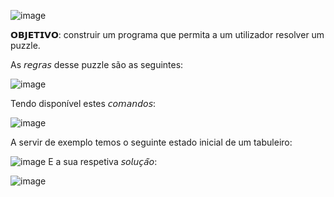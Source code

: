  
![image](https://github.com/user-attachments/assets/4c765337-68c5-422f-aece-218cfa5fab8f)

𝗢𝗕𝗝𝗘𝗧𝗜𝗩𝗢: construir um programa que permita a um utilizador resolver um puzzle.

As 𝘳𝘦𝘨𝘳𝘢𝘴 desse puzzle são as seguintes:

![image](https://github.com/user-attachments/assets/cea93f96-b3ac-48e6-9ff1-58f917f41734)

Tendo disponível estes 𝘤𝘰𝘮𝘢𝘯𝘥𝘰𝘴:

![image](https://github.com/user-attachments/assets/53fcda89-6839-4555-b8b3-23b1bc5a8e10)

A servir de exemplo temos o seguinte estado inicial de um tabuleiro:

![image](https://github.com/user-attachments/assets/df5e09c6-dac9-452c-927a-2614b7f22155)
E a sua respetiva 𝘴𝘰𝘭𝘶𝘤̧𝘢̃𝘰:

![image](https://github.com/user-attachments/assets/ec01ace5-40b3-4126-b817-4d5b43ac9530)



